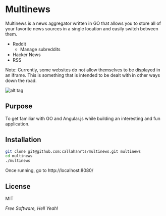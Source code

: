 Multinews
=========

Multinews is a news aggregator written in GO that allows you to store all of your favorite news sources in a single location and easily switch between them. 

  - Reddit
    - Manage subreddits
  - Hacker News
  - RSS

Note: Currently, some websites do not allow themselves to be displayed in an iframe. This is something that is intended to be dealt with in other ways down the road. 

![alt tag](https://raw.github.com/callahanrts/multinews/master/assets/images/screen_shot.png)

Purpose 
-------
To get familiar with GO and Angular.js while building an interesting and fun application. 

Installation
--------------

```sh
git clone git@github.com:callahanrts/multinews.git multinews
cd multinews
./multinews
```
Once running, go to http://localhost:8080/


License
----

MIT

*Free Software, Hell Yeah!*

  
    